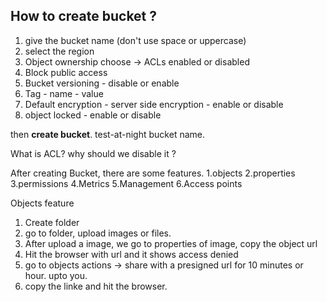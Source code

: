 ## How to create bucket ?

1. give the bucket name (don't use space or uppercase)
2. select the region
3. Object ownership choose -> ACLs enabled or disabled
4. Block public access
5. Bucket versioning - disable or enable 
6. Tag - name - value 
7. Default encryption - server side encryption - enable or disable 
8. object locked - enable or disable 

then **create bucket**.
test-at-night bucket name.


What is ACL? why should we disable it ? 

After creating Bucket, there are some features. 
1.objects
2.properties
3.permissions
4.Metrics
5.Management
6.Access points 

Objects feature

1. Create folder 
2. go to folder, upload images or files.
3. After upload a image, we go to properties of image, copy the object url 
4. Hit the browser with url and it shows access denied
5. go to objects actions -> share with a presigned url for 10 minutes or hour. upto you.
6. copy the linke and hit the browser. 
